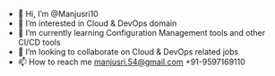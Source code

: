 - 👋 Hi, I’m @Manjusri10
- 👀 I’m interested in Cloud & DevOps domain
- 🌱 I’m currently learning Configuration Management tools and other CI/CD tools
- 💞️ I’m looking to collaborate on Cloud & DevOps related jobs
- 📫 How to reach me 
manjusri.54@gmail.com
+91-9597169110

<!---
Manjusri10/Manjusri10 is a ✨ special ✨ repository because its `README.md` (this file) appears on your GitHub profile.
You can click the Preview link to take a look at your changes.
--->

